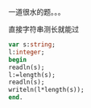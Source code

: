 一道很水的题。。。

直接字符串测长就能过
```pascal
var s:string;
l:integer;
begin
readln(s);
l:=length(s);
readln(s);
writeln(l*length(s));
end.
```